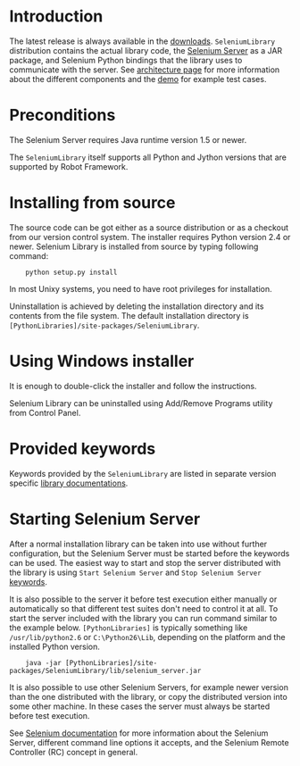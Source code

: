 

# Introduction #

The latest release is always available in the [downloads](http://code.google.com/p/robotframework-seleniumlibrary/downloads/list).
`SeleniumLibrary` distribution contains the actual library code,
the [Selenium Server](http://seleniumhq.org/projects/remote-control/) as a JAR package, and Selenium Python bindings that the library uses to communicate with the server.
See [architecture page](Architecture.md) for more information about the different components
and the [demo](Demo.md) for example test cases.

# Preconditions #

The Selenium Server requires Java runtime version 1.5 or newer.

The `SeleniumLibrary` itself supports all Python and Jython versions that are supported by Robot Framework.

# Installing from source #

The source code can be got either as a source distribution or as a checkout from our version control system. The installer requires Python version 2.4 or newer.
Selenium Library is installed from source by typing following command:

```
    python setup.py install
```

In most Unixy systems, you need to have root privileges for installation.

Uninstallation is achieved by deleting the installation directory and its contents from the file system. The default installation directory is `[PythonLibraries]/site-packages/SeleniumLibrary`.

# Using Windows installer #

It is enough to double-click the installer and follow the instructions.

Selenium Library can be uninstalled using Add/Remove Programs utility from Control Panel.

# Provided keywords #

Keywords provided by the `SeleniumLibrary` are listed in separate version specific [library documentations](LibraryDocumentation.md).

# Starting Selenium Server #

After a normal installation library can be taken into use without further configuration, but the Selenium Server must be started before the keywords can be used. The easiest way to start and stop the server distributed with the library is using `Start Selenium Server` and `Stop Selenium Server` [keywords](LibraryDocumentation.md).

It is also possible to the server it before test execution either manually or automatically so that different test suites don't need to control it at all.
To start the server included with the library you can run command
similar to the example below. `[PythonLibraries]` is typically something like `/usr/lib/python2.6` or `C:\Python26\Lib`, depending on the platform and the installed Python version.

```
    java -jar [PythonLibraries]/site-packages/SeleniumLibrary/lib/selenium_server.jar
```

It is also possible to use other Selenium Servers, for example newer version than the one distributed with the library, or copy the distributed version into some other machine. In these cases the server must always be started before test execution.

See [Selenium documentation](http://seleniumhq.org/docs/) for more information about
the Selenium Server, different command line options it accepts, and the Selenium Remote Controller (RC) concept in general.
